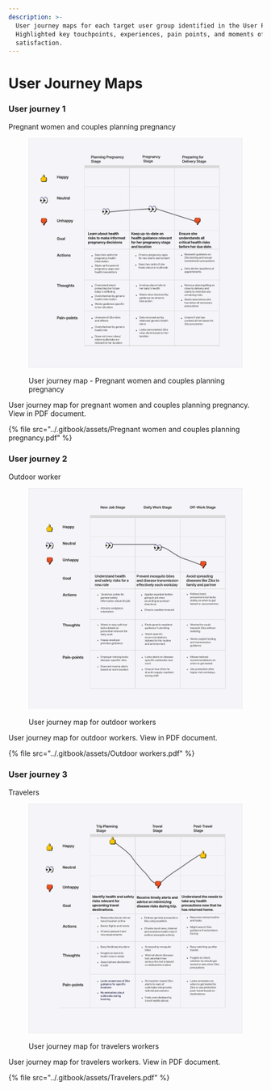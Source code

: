 ```yaml
---
description: >-
  User journey maps for each target user group identified in the User Personas.
  Highlighted key touchpoints, experiences, pain points, and moments of
  satisfaction.
---
```


# User Journey Maps

### User journey 1

Pregnant women and couples planning pregnancy

<div data-full-width="true">

<figure><img src="../.gitbook/assets/Pregnant women and couples planning pregnancy.png" alt="User journey map - Pregnant women and couples planning pregnancy"><figcaption><p>User journey map - Pregnant women and couples planning pregnancy</p></figcaption></figure>

</div>

User journey map for pregnant women and couples planning pregnancy. View in PDF document.

{% file src="../.gitbook/assets/Pregnant women and couples planning pregnancy.pdf" %}

### User journey 2

Outdoor worker

<div data-full-width="true">

<figure><img src="../.gitbook/assets/Outdoor workers.png" alt="User journey map for outdoor workers"><figcaption><p>User journey map for outdoor workers</p></figcaption></figure>

</div>

User journey map for outdoor workers. View in PDF document.

{% file src="../.gitbook/assets/Outdoor workers.pdf" %}

### User journey 3

Travelers

<div data-full-width="true">

<figure><img src="../.gitbook/assets/Travelers.png" alt="User journey map for travelers workers"><figcaption><p>User journey map for travelers workers</p></figcaption></figure>

</div>

User journey map for travelers workers. View in PDF document.

{% file src="../.gitbook/assets/Travelers.pdf" %}
